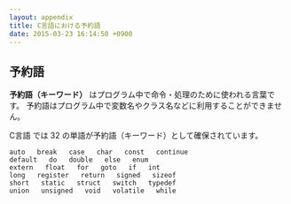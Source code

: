 ```yaml
---
layout: appendix
title: C言語における予約語
date: 2015-03-23 16:14:50 +0900
---
```



予約語
------

**予約語（キーワード）** はプログラム中で命令・処理のために使われる言葉です。
予約語はプログラム中で変数名やクラス名などに利用することができません。

C言語 では 32 の単語が予約語（キーワード）として確保されています。

    auto   break   case   char   const   continue
    default   do   double   else   enum
    extern   float   for   goto   if   int
    long   register   return   signed   sizeof
    short   static   struct   switch   typedef
    union   unsigned   void   volatile   while

